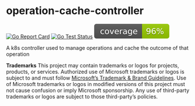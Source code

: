 # operation-cache-controller
[![Go Report Card](https://goreportcard.com/badge/github.com/Azure/operation-cache-controller)](https://goreportcard.com/report/github.com/Azure/operation-cache-controller)
[![Go Test Status](https://github.com/Azure/operation-cache-controller/actions/workflows/test.yml/badge.svg)](https://github.com/Azure/operation-cache-controller/actions/workflows/test.yml)
[![Go Test Coverage](https://raw.githubusercontent.com/Azure/operation-cache-controller/badges/.badges/main/coverage.svg)](/.github/.testcoverage.yml)

A k8s controller used to manage operations and cache the outcome of that operation


**Trademarks** This project may contain trademarks or logos for projects, products, or services. Authorized use of Microsoft trademarks or logos is subject to and must follow [Microsoft’s Trademark & Brand Guidelines](https://www.microsoft.com/en-us/legal/intellectualproperty/trademarks/usage/general). Use of Microsoft trademarks or logos in modified versions of this project must not cause confusion or imply Microsoft sponsorship. Any use of third-party trademarks or logos are subject to those third-party’s policies.